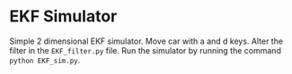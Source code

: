 # EKF Simulator
Simple 2 dimensional EKF simulator. Move car with a and d keys. Alter the filter in the ```EKF_filter.py``` file. Run the simulator by running the command ```python EKF_sim.py```.